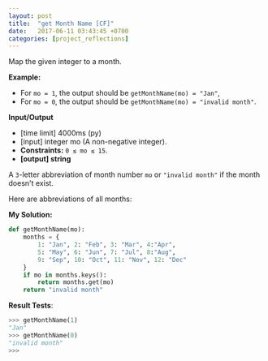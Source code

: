 ```yaml
---
layout: post
title:  "get Month Name [CF]"
date:   2017-06-11 03:43:45 +0700
categories: [project_reflections]
---
```


Map the given integer to a month.

**Example:**

* For `mo = 1`, the output should be `getMonthName(mo) = "Jan"`,
* For `mo = 0`, the output should be `getMonthName(mo) = "invalid month"`.

**Input/Output**

* [time limit] 4000ms (py)
* [input] integer mo (A non-negative integer).
* **Constraints:** `0 ≤ mo ≤ 15`.
* **[output] string**

A `3`-letter abbreviation of month number `mo` or `"invalid month"` if the month doesn't exist.

Here are abbreviations of all months:

**My Solution:**

```python
def getMonthName(mo):
    months = {
        1: "Jan", 2: "Feb", 3: "Mar", 4:"Apr", 
        5: "May", 6: "Jun", 7: "Jul", 8:"Aug", 
        9: "Sep", 10: "Oct", 11: "Nov", 12: "Dec"
    }
    if mo in months.keys():
        return months.get(mo)
    return "invalid month"
```

**Result Tests**:

```python
>>> getMonthName(1)
"Jan"
>>> getMonthName(0)
"invalid month"
>>>
```